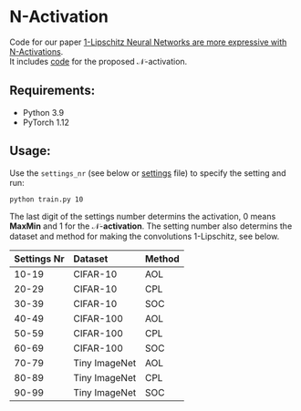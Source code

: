 
# N-Activation

Code for our paper 
[1-Lipschitz Neural Networks are more expressive with N-Activations](link). \
It includes [code](src/models/layers/activations/n_activation.py) for the proposed $\mathcal{N}$-activation.

## Requirements:
- Python 3.9
- PyTorch 1.12


## Usage:
Use the ```settings_nr``` (see below or [settings](settings.py) file) to specify the setting and run:

    python train.py 10

The last digit of the settings number determins the activation, 0 means **MaxMin** and 1 for the $\mathcal{N}$-**activation**.
The setting number also determins the dataset and method for making the convolutions 1-Lipschitz, see below.

| Settings Nr | Dataset       | Method   |
|:------------|:--------------|:---------|
| 10-19       | CIFAR-10      | AOL      |
| 20-29       | CIFAR-10      | CPL      |
| 30-39       | CIFAR-10      | SOC      |
| 40-49       | CIFAR-100     | AOL      |
| 50-59       | CIFAR-100     | CPL      |
| 60-69       | CIFAR-100     | SOC      |
| 70-79       | Tiny ImageNet | AOL      |
| 80-89       | Tiny ImageNet | CPL      |
| 90-99       | Tiny ImageNet | SOC      |

